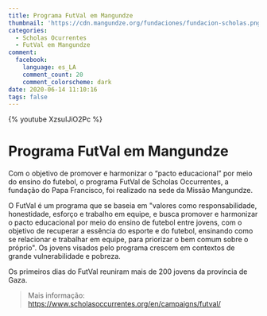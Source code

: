```yaml
---
title: Programa FutVal em Mangundze
thumbnail: 'https://cdn.mangundze.org/fundaciones/fundacion-scholas.png'
categories:
  - Scholas Ocurrentes
  - FutVal em Mangundze
comment:
  facebook:
    language: es_LA
    comment_count: 20
    comment_colorscheme: dark
date: 2020-06-14 11:10:16
tags: false
---
```


{% youtube XzsuIJiO2Pc %}

# Programa FutVal em Mangundze

Com o objetivo de promover e harmonizar o “pacto educacional” por meio do ensino do futebol, o programa FutVal de Scholas Occurrentes, a fundação do Papa Francisco, foi realizado na sede da Missão Mangundze.

O FutVal é um programa que se baseia em "valores como responsabilidade, honestidade, esforço e trabalho em equipe, e busca promover e harmonizar o pacto educacional por meio do ensino de futebol entre jovens, com o objetivo de recuperar a essência do esporte e do futebol, ensinando como se relacionar e trabalhar em equipe, para priorizar o bem comum sobre o próprio". Os jovens visados pelo programa crescem em contextos de grande vulnerabilidade e pobreza.

Os primeiros dias do FutVal reuniram mais de 200 jovens da província de Gaza.

> Mais informação: https://www.scholasoccurrentes.org/en/campaigns/futval/

